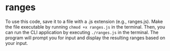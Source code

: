 # ranges

To use this code, save it to a file with a .js extension (e.g., ranges.js). Make the file executable by running `chmod +x ranges.js` in the terminal. Then, you can run the CLI application by executing `./ranges.js` in the terminal. The program will prompt you for input and display the resulting ranges based on your input.

